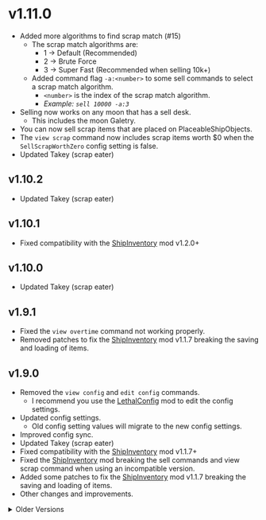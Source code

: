 # v1.11.0
- Added more algorithms to find scrap match (#15)
  - The scrap match algorithms are:
    - 1 → Default (Recommended)
    - 2 → Brute Force
    - 3 → Super Fast (Recommended when selling 10k+)
  - Added command flag `-a:<number>` to some sell commands to select a scrap match algorithm.
    - `<number>` is the index of the scrap match algorithm.
    - *Example: `sell 10000 -a:3`*
- Selling now works on any moon that has a sell desk.
  - This includes the moon Galetry.
- You can now sell scrap items that are placed on PlaceableShipObjects.
- The `view scrap` command now includes scrap items worth $0 when the `SellScrapWorthZero` config setting is false.
- Updated Takey (scrap eater)

## v1.10.2
- Updated Takey (scrap eater)

## v1.10.1
- Fixed compatibility with the [ShipInventory](https://thunderstore.io/c/lethal-company/p/WarperSan/ShipInventory/) mod v1.2.0+

## v1.10.0
- Updated Takey (scrap eater)

## v1.9.1
- Fixed the `view overtime` command not working properly.
- Removed patches to fix the [ShipInventory](https://thunderstore.io/c/lethal-company/p/WarperSan/ShipInventory/) mod v1.1.7 breaking the saving and loading of items.

## v1.9.0
- Removed the `view config` and `edit config` commands.
  - I recommend you use the [LethalConfig](https://thunderstore.io/c/lethal-company/p/AinaVT/LethalConfig/) mod to edit the config settings.
- Updated config settings.
  - Old config setting values will migrate to the new config settings.
- Improved config sync.
- Updated Takey (scrap eater)
- Fixed compatibility with the [ShipInventory](https://thunderstore.io/c/lethal-company/p/WarperSan/ShipInventory/) mod v1.1.7+
- Fixed the [ShipInventory](https://thunderstore.io/c/lethal-company/p/WarperSan/ShipInventory/) mod breaking the sell commands and view scrap command when using an incompatible version.
- Added some patches to fix the [ShipInventory](https://thunderstore.io/c/lethal-company/p/WarperSan/ShipInventory/) mod v1.1.7 breaking the saving and loading of items.
- Other changes and improvements.

<details>
  <summary>Older Versions</summary>

## v1.8.1
* Fixed compatibility with the [ShipInventory](https://thunderstore.io/c/lethal-company/p/WarperSan/ShipInventory/) mod v1.1.6+

## v1.8.0
* Added `PrioritySellList` config setting to **Advanced Sell Settings**.
  * *Description: Array of item names to prioritize when selling.*
* Updated Takey (scrap eater)
* Added Wolfy?!
* Other changes and improvements.

## v1.7.2 + v1.7.3
* Fixed compatibility with the [ShipInventory](https://thunderstore.io/c/lethal-company/p/WarperSan/ShipInventory/) mod v1.1.5+
* Updated Takey (scrap eater)
* Updated Zombies (scrap eater)
* Updated Psycho (scrap eater)
* Small bug fixes.
* Other changes and improvements.

> If you were using the ShipInventory mod and selling items wasn't removing them from the ShipInventory, this has been fixed in this update.

## v1.7.1
* Fixed compatibility with the [ShipInventory](https://thunderstore.io/c/lethal-company/p/WarperSan/ShipInventory/) mod v1.1.2+

## v1.7.0
* Added compatibility with the [ShipInventory](https://thunderstore.io/c/lethal-company/p/WarperSan/ShipInventory/) mod v1.1.1+
* Added [LethalConfig](https://thunderstore.io/c/lethal-company/p/AinaVT/LethalConfig/) integration.
* Updated Takey (scrap eater)
* Made a few changes to config settings.
* Bug fixes and improvements.

## v1.6.2
* Updated Takey (scrap eater)
* Small fixes.

## v1.6.1
* Fixed missing texture in Takey (scrap eater)
* Updated Takey (scrap eater)

## v1.6.0
* Improved sell algorithm.
* Made some changes to sell commands output.
* Updated Takey (scrap eater)
* Added `ShowQuotaWarning` config setting.
    * *Description: If enabled, will show a warning when you try to pull the ship's lever when the quota hasn't been fulfilled at the Company building with 0 days left.*

## v1.5.24
* Small changes.

## v1.5.23
* Updated Takey (scrap eater)
* Scrap eaters can now properly eat player ragdolls.
* You can no longer get a scrap eater when selling after you pulled the ship's lever.
* Added a warning if you try to start the ship at the Company building on the last day when the profit quota is not fulfilled.

## v1.5.22
* Small changes.

## v1.5.21
* Added support for vehicles.
* Changed all config settings keys.
    * Previous config values will migrate to the new config settings.

## v1.5.20
* Fixed Takey (scrap eater) audio.

## v1.5.19
* Small update to Octolar (scrap eater)
* Optimized assets.

## v1.5.18
* Updated README.

## v1.5.17
* Fixed rare microphone voice lines not playing at the Company after selling.
* Added `rareVoiceLineChance` config setting.
    * Description: *The percent chance the Company will say a rare microphone voice line after selling.*

## v1.5.16
* Changed `scrapEaterChance` config setting default value from 40 to 75.

## v1.5.15
* Added Zombies?!
* Fixed `sellListJson` in the terminal config editor to work properly.

## v1.5.14
* Added `sell list` command.
    * *Description: Will sell all the scrap from the `sellListJson` config setting.*
* Added `sellListJson` config setting.
    * *Description: [JSON array](https://www.w3schools.com/js/js_json_arrays.asp) of item names to sell when using the `sell list` command.*
* Made some changes and additions to scrap eaters.
* Scrap eaters will now only revive dead players if all players are dead.

## v1.5.13
1. Removed `overrideSetNewProfitQuota` config setting.
2. Fixed incompatibility with quota rollover mods.
3. Fixed overtime bonus always being 15 credits more when selling on the last day.

> 1. This config setting is now obsolete.
> 2. This was previously fixed by setting `overrideSetNewProfitQuota` to false.
> 3. The overtime bonus always being 15 credits more was because I was clamping `daysUntilDeadline` to 0 when selling on the last day. There's a vanilla bug that sets `daysUntilDeadline` to either 0 or -1 when selling on the last day because of certain circumstances. I've now learned what these circumstances are and can now accurately calculate the overtime bonus to be shown on the sell confirmation screen.

## v1.5.12
* Improved random percent calculations.
* Small update to Takey (scrap eater)
* Small update to Yippee (scrap eater)
* Improved README and CHANGELOG.
* Added XML file for summaries in scrap eater classes.

## v1.5.11
* Fixed some issues when trying to sell.

## v1.5.10
* Made some changes and additions to scrap eaters.
* Other changes.

## v1.5.9
* Added `psychoSpawnWeight` config setting.
* Made Psycho (scrap eater) available to everyone.

## v1.5.8
* Updated Psycho (scrap eater)

## v1.5.7
* Added Psycho?!
* Added `reset` command to the config editor.
    * This will reset all your config settings to their default value.

## v1.5.6
* The `sell item <name>` command now shows found items when the `showFoundItems` config setting is set to false.
* Made some small changes and additions to scrap eaters.

## v1.5.5
* Renamed `sellKnife` config setting to `sellKnives`.
* Updated all sell commands.
* Updated `view overtime` command.
* Made some small changes and additions to scrap eaters.
* Other small changes.

## v1.5.4
* Added `sellKnife` config setting.
* Added `view overtime` command.

## v1.5.3
* Fixed oversight where `scrapEaterChance` set to 0 has a less than 1% chance to spawn a scrap eater.

## v1.5.2
* Small changes and fixes.

## v1.5.1
* Tested and working in version 50.
* Fixed the DepositItemsDesk microphone audio clip desync.

## v1.5.0
* Made big changes and additions to scrap eaters.
* Fixed Yippee (scrap eater) wings not rendering.
* Added Cookie Fumo?!
* Added `cookieFumoSpawnWeight` config setting.
* Added `overrideSetNewProfitQuota` config setting.
* Fixed the DepositItemsDesk playing the microphone audio twice.

## v1.4.2
* Added Yippee?!
* Added `yippeeSpawnWeight` config setting.
* Made Maxwell slightly more evil :3

## v1.4.1
* Removed `overtimeBonusOffset` config setting.
* Made some changes and additions to scrap eaters.
* Other small changes.

## v1.4.0
* Added support for modders to easily add their own scrap eaters.
* Added Maxwell?!
* Added `maxwellSpawnWeight` config setting.
* Added `-se` / `-se:<number>` flag for all sell commands.
    * Using the `-se` flag will spawn a random scrap eater.
        * Usage: `<sell-command> -se`
    * Using the `-se:<number>` flag will spawn a scrap eater by their index (Starts at 1).
        * 1 = Octolar, 2 = Takey, 3 = Maxwell
        * Usage: `<sell-command> -se:<number>`
* Added `clear all` command to the JsonListEditor (`dontSellListJson` config editor).
* Improved the DisplayCreditsEarning popup.
* Other small changes.

## v1.3.16
* Hopefully fixed the issue where the overtime bonus on the sell confirmation screen was sometimes inaccurate by $15.
* Added `overtimeBonusOffset` config setting.
    * Description: The overtime bonus offset for the sell confirmation screen.
* The `overtimeBonusOffset` config setting will get automatically set after the current quota is completed if the calculated overtime bonus on the sell confirmation screen is wrong.
* Moved `scrapEaterChance`, `octolarSpawnWeight`, and `takeySpawnWeight` config settings to the new **Scrap Eater Settings** category.
* Other small changes.

## v1.3.15
* Added `sell item <name>` command.
* Added `view all scrap` command.

## v1.3.14
* Made some changes and additions to scrap eaters.
* Other small changes.

## v1.3.13
* Added `-o` flag to the `sell <amount>` command.
    * Using the `-o` flag will sell for a less amount so (less amount + overtime bonus) = initial amount.
    * Usage: `sell <amount> -o`
* Other small changes.

## v1.3.12
* Added Takey?!
* Removed `octolarSpawnChance` config setting.
* Added `scrapEaterChance` config setting.
* Added `octolarSpawnWeight` config setting.
* Added `takeySpawnWeight` config setting.
* The DepositItemsDesk microphone audio clip is now synced with all players.

## v1.3.9 → v1.3.11
* Small changes.

## v1.3.8
* Added Octolar?!

## v1.3.7
* The overtime bonus now additionally shows the total value you will receive on the sell confirmation screen. 
* Changed `sortFoundItems` config setting key to `sortFoundItemsPrice`.

## v1.3.6
* Small changes.

## v1.3.5
* The `sell <amount>` command now supports math expressions.

## v1.3.4
* Improved sell algorithm.
* The sell confirmation screen will now show how much overtime bonus you will receive.
* Added `onlySellScrapOnFloor` config setting.
* Changed description.

## v1.3.3
* Added `edit config` command.
* Changed description.

## v1.3.2
* Added `sellScrapWorthZero` config setting.

## v1.3.1
* Fixed selling not working with specific BepInEx configurations.

## v1.3.0
* Changed custom welcome terminal node message.
* All clients will now see all sold items on the DisplayCreditsEarning popup.
* Improved DisplayCreditsEarning popup.
* Fixed the DisplayCreditsEarning popup smooth scroll.
    * Sometimes scrolls too far down. I will try and fix that in a later update.
* Fixed custom terminal help message to show [numberOfItemsOnRoute].
* Removed `showFoundItemsLimit` config setting.
    * Will add back if anyone has any performance issues with showing too many items.
* Improved terminal sell message when company buying rate is not 100%.
* Improved scrap calculator algorithm.
    * Works better when the company buying rate is not 100%.

## v1.2.5
* Simplified README. Command aliases are still in place.
* Added `overrideWelcomeMessage` and `overrideHelpMessage` config settings.
* Moved some config settings to the new **Terminal Settings** category.
* Added `view config` command.

## v1.2.4
* Added aliases for commands.
* Added custom welcome and help message for the terminal.
* Added sell help command.
* The host will now get a notification after a client uses a sell command.
* Moved the `speakInShip` config setting to the **Misc Settings** category.
* Fixed a rare case where the mod would try and sell a little bit under the specified amount.

## v1.2.3
* Removed the `sellHomemadeFlashbang` config setting.
* The Company will now only speak inside the ship after selling from the terminal.

## v1.2.2
* Fixed synced config for clients.
* Fixed sell confirmations so it won't still be active if you quit the terminal before confirming or denying.

## v1.2.1
* Fixed the `view scrap` command.
* Sell commands are no longer only accessible by the host.
* Added `speakInShip` config setting.

## v1.2.0
* Added `view scrap` command.
* Changed terminal sell commands confirmation messages.
* Added synced config for clients.
* The Company will speak inside the ship after selling scrap.

## v1.1.4
* Added more config settings.

## v1.1.3
* Added config settings for selling scrap.
* Adjusted some terminal output messages.

## v1.1.0 → v1.1.2

## v1.0.0
* Initial release.